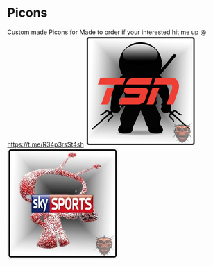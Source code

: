 # Picons

Custom made Picons for Made to order if your interested hit me up @ https://t.me/R34p3rsSt4sh
![Screenshot](tsn.png) ![Screenshot](guys.jpeg)

